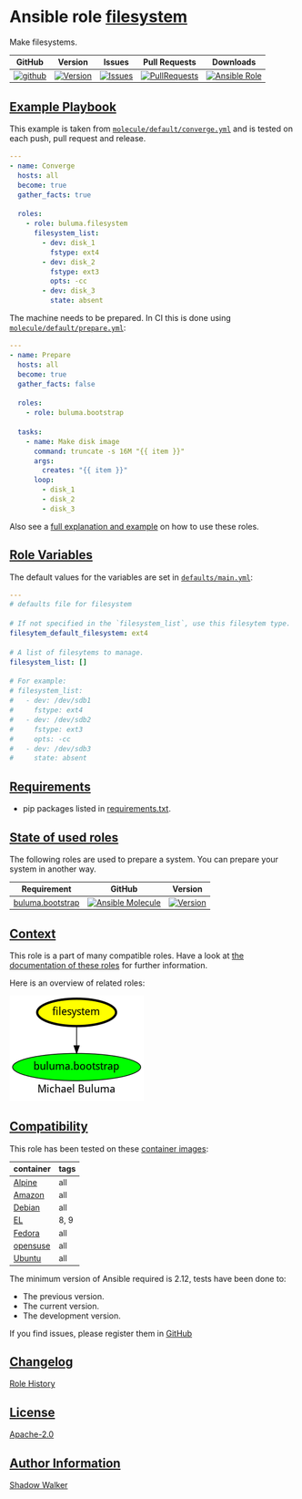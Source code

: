 # Ansible role [filesystem](https://galaxy.ansible.com/ui/standalone/roles/buluma/filesystem/documentation)

Make filesystems.

|GitHub|Version|Issues|Pull Requests|Downloads|
|------|-------|------|-------------|---------|
|[![github](https://github.com/buluma/ansible-role-filesystem/actions/workflows/molecule.yml/badge.svg)](https://github.com/buluma/ansible-role-filesystem/actions/workflows/molecule.yml)|[![Version](https://img.shields.io/github/release/buluma/ansible-role-filesystem.svg)](https://github.com/buluma/ansible-role-filesystem/releases/)|[![Issues](https://img.shields.io/github/issues/buluma/ansible-role-filesystem.svg)](https://github.com/buluma/ansible-role-filesystem/issues/)|[![PullRequests](https://img.shields.io/github/issues-pr-closed-raw/buluma/ansible-role-filesystem.svg)](https://github.com/buluma/ansible-role-filesystem/pulls/)|[![Ansible Role](https://img.shields.io/ansible/role/d/buluma/filesystem)](https://galaxy.ansible.com/ui/standalone/roles/buluma/filesystem/documentation)|

## [Example Playbook](#example-playbook)

This example is taken from [`molecule/default/converge.yml`](https://github.com/buluma/ansible-role-filesystem/blob/master/molecule/default/converge.yml) and is tested on each push, pull request and release.

```yaml
---
- name: Converge
  hosts: all
  become: true
  gather_facts: true

  roles:
    - role: buluma.filesystem
      filesystem_list:
        - dev: disk_1
          fstype: ext4
        - dev: disk_2
          fstype: ext3
          opts: -cc
        - dev: disk_3
          state: absent
```

The machine needs to be prepared. In CI this is done using [`molecule/default/prepare.yml`](https://github.com/buluma/ansible-role-filesystem/blob/master/molecule/default/prepare.yml):

```yaml
---
- name: Prepare
  hosts: all
  become: true
  gather_facts: false

  roles:
    - role: buluma.bootstrap

  tasks:
    - name: Make disk image
      command: truncate -s 16M "{{ item }}"
      args:
        creates: "{{ item }}"
      loop:
        - disk_1
        - disk_2
        - disk_3
```

Also see a [full explanation and example](https://buluma.github.io/how-to-use-these-roles.html) on how to use these roles.

## [Role Variables](#role-variables)

The default values for the variables are set in [`defaults/main.yml`](https://github.com/buluma/ansible-role-filesystem/blob/master/defaults/main.yml):

```yaml
---
# defaults file for filesystem

# If not specified in the `filesystem_list`, use this filesytem type.
filesytem_default_filesystem: ext4

# A list of filesytems to manage.
filesystem_list: []

# For example:
# filesystem_list:
#   - dev: /dev/sdb1
#     fstype: ext4
#   - dev: /dev/sdb2
#     fstype: ext3
#     opts: -cc
#   - dev: /dev/sdb3
#     state: absent
```

## [Requirements](#requirements)

- pip packages listed in [requirements.txt](https://github.com/buluma/ansible-role-filesystem/blob/master/requirements.txt).

## [State of used roles](#state-of-used-roles)

The following roles are used to prepare a system. You can prepare your system in another way.

| Requirement | GitHub | Version |
|-------------|--------|--------|
|[buluma.bootstrap](https://galaxy.ansible.com/buluma/bootstrap)|[![Ansible Molecule](https://github.com/buluma/ansible-role-bootstrap/actions/workflows/molecule.yml/badge.svg)](https://github.com/buluma/ansible-role-bootstrap/actions/workflows/molecule.yml)|[![Version](https://img.shields.io/github/release/buluma/ansible-role-bootstrap.svg)](https://github.com/shadowwalker/ansible-role-bootstrap)|

## [Context](#context)

This role is a part of many compatible roles. Have a look at [the documentation of these roles](https://buluma.github.io/) for further information.

Here is an overview of related roles:

![dependencies](https://raw.githubusercontent.com/buluma/ansible-role-filesystem/png/requirements.png "Dependencies")

## [Compatibility](#compatibility)

This role has been tested on these [container images](https://hub.docker.com/u/buluma):

|container|tags|
|---------|----|
|[Alpine](https://hub.docker.com/r/buluma/alpine)|all|
|[Amazon](https://hub.docker.com/r/buluma/amazonlinux)|all|
|[Debian](https://hub.docker.com/r/buluma/debian)|all|
|[EL](https://hub.docker.com/r/buluma/enterpriselinux)|8, 9|
|[Fedora](https://hub.docker.com/r/buluma/fedora)|all|
|[opensuse](https://hub.docker.com/r/buluma/opensuse)|all|
|[Ubuntu](https://hub.docker.com/r/buluma/ubuntu)|all|

The minimum version of Ansible required is 2.12, tests have been done to:

- The previous version.
- The current version.
- The development version.

If you find issues, please register them in [GitHub](https://github.com/buluma/ansible-role-filesystem/issues)

## [Changelog](#changelog)

[Role History](https://github.com/buluma/ansible-role-filesystem/blob/master/CHANGELOG.md)

## [License](#license)

[Apache-2.0](https://github.com/buluma/ansible-role-filesystem/blob/master/LICENSE)

## [Author Information](#author-information)

[Shadow Walker](https://buluma.github.io/)
